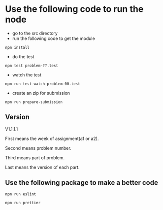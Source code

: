 # Use the following code to run the node

- go to the src directory
- run the following code to get the module

```
npm install
```

- do the test

```=javascript
npm test problem-??.test
```

- watch the test

```=javascript
npm run test-watch problem-00.test
```

- create an zip for submission

```=javascript
npm run prepare-submission
```

## Version

V1.1.1.1

First means the week of assignment(a1 or a2).

Second means problem number.

Third means part of problem.

Last means the version of each part.

## Use the following package to make a better code

```=javascript
npm run eslint
```

```=javascript
npm run prettier
```
